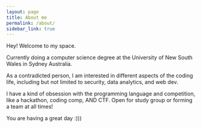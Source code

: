 ```yaml
---
layout: page
title: About me
permalink: /about/
sidebar_link: true
---
```


Hey! Welcome to my space.

Currently doing a computer science degree at the University of New South Wales in Sydney Australia.

As a contradicted person, I am interested in different aspects of the coding life, including but not limited to security, data analytics, and web dev. 

I have a kind of obsession with the programming language and competition, like a hackathon, coding comp, AND <bold>CTF</bold>. Open for study group or forming a team at all times!

You are having a great day :)))